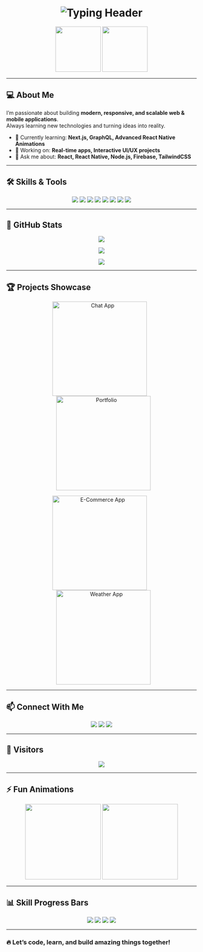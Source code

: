 <!-- HEADER WITH TYPING EFFECT AND FLOATING ICONS -->
<h1 align="center">
  <img src="https://readme-typing-svg.herokuapp.com?font=Fira+Code&size=32&color=FF69B4&center=true&vCenter=true&width=600&lines=Hi+%F0%9F%91%8B,+I'm+Sithika+Samadith;Web+%26+Mobile+Developer;React+Native+%7C+Full-Stack+Enthusiast" alt="Typing Header">
</h1>

<p align="center">
  <img src="https://media.giphy.com/media/26gssIytJvy1b1THO/giphy.gif" width="120" />
  <img src="https://media.giphy.com/media/xT0GqeSlGSRQut4M8E/giphy.gif" width="120" />
</p>

---

## 💻 About Me
I’m passionate about building **modern, responsive, and scalable web & mobile applications**.  
Always learning new technologies and turning ideas into reality.  

- 🌱 Currently learning: **Next.js, GraphQL, Advanced React Native Animations**  
- 🔭 Working on: **Real-time apps, Interactive UI/UX projects**  
- 💬 Ask me about: **React, React Native, Node.js, Firebase, TailwindCSS**  

---

## 🛠 Skills & Tools
<p align="center">
  <img src="https://img.shields.io/badge/JavaScript-F7DF1E?style=for-the-badge&logo=javascript&logoColor=black">
  <img src="https://img.shields.io/badge/TypeScript-007ACC?style=for-the-badge&logo=typescript&logoColor=white">
  <img src="https://img.shields.io/badge/React-20232A?style=for-the-badge&logo=react&logoColor=61DAFB">
  <img src="https://img.shields.io/badge/React_Native-20232A?style=for-the-badge&logo=react&logoColor=61DAFB">
  <img src="https://img.shields.io/badge/Node.js-339933?style=for-the-badge&logo=node.js&logoColor=white">
  <img src="https://img.shields.io/badge/TailwindCSS-06B6D4?style=for-the-badge&logo=tailwind-css&logoColor=white">
  <img src="https://img.shields.io/badge/MongoDB-47A248?style=for-the-badge&logo=mongodb&logoColor=white">
  <img src="https://img.shields.io/badge/MySQL-4479A1?style=for-the-badge&logo=mysql&logoColor=white">
</p>

---

## 🌟 GitHub Stats
<p align="center">
  <img src="https://github-readme-stats.vercel.app/api?username=SithikaDew2003&show_icons=true&theme=dracula&count_private=true" />
</p>

<p align="center">
  <img src="https://github-readme-stats.vercel.app/api/top-langs/?username=SithikaDew2003&layout=compact&theme=dracula" />
</p>

<p align="center">
  <img src="https://github-profile-trophy.vercel.app/?username=SithikaDew2003&theme=dracula&no-frame=true&no-bg=true&margin-w=15" />
</p>

---

## 🏆 Projects Showcase
<p align="center">
  <a href="https://github.com/SithikaDew2003/ChatApp"><img src="https://raw.githubusercontent.com/SithikaDew2003/ChatApp/main/screenshots/chatapp.gif" alt="Chat App" width="250" style="margin-right:10px;"></a>
  <a href="https://github.com/SithikaDew2003/Portfolio"><img src="https://raw.githubusercontent.com/SithikaDew2003/Portfolio/main/screenshots/portfolio.gif" alt="Portfolio" width="250" style="margin-left:10px;"></a>
</p>

<p align="center">
  <a href="https://github.com/SithikaDew2003/ECommerceApp"><img src="https://raw.githubusercontent.com/SithikaDew2003/ECommerceApp/main/screenshots/ecommerce.gif" alt="E-Commerce App" width="250" style="margin-right:10px;"></a>
  <a href="https://github.com/SithikaDew2003/WeatherApp"><img src="https://raw.githubusercontent.com/SithikaDew2003/WeatherApp/main/screenshots/weather.gif" alt="Weather App" width="250" style="margin-left:10px;"></a>
</p>

---

## 📫 Connect With Me
<p align="center">
  <a href="https://www.linkedin.com/in/sithika-samadith-49239526b/"><img src="https://img.shields.io/badge/LinkedIn-0A66C2?style=for-the-badge&logo=linkedin&logoColor=white"></a>
  <a href="https://twitter.com/YOUR_TWITTER"><img src="https://img.shields.io/badge/Twitter-1DA1F2?style=for-the-badge&logo=twitter&logoColor=white"></a>
  <a href="https://YOUR_WEBSITE.com"><img src="https://img.shields.io/badge/Portfolio-FF6F61?style=for-the-badge&logo=html5&logoColor=white"></a>
</p>

---

## 👀 Visitors
<p align="center">
  <img src="https://profile-counter.glitch.me/SithikaDew2003/count.svg" />
</p>

---

## ⚡ Fun Animations
<p align="center">
  <img src="https://media.giphy.com/media/3o7aD2saalBwwftBIY/giphy.gif" width="200" />
  <img src="https://media.giphy.com/media/5VKbvrjxpVJCM/giphy.gif" width="200" />
</p>

---

## 📊 Skill Progress Bars
<p align="center">
  <img src="https://img.shields.io/badge/React-90%25-blue?style=for-the-badge&logo=react&logoColor=white">
  <img src="https://img.shields.io/badge/React_Native-85%25-blue?style=for-the-badge&logo=react&logoColor=white">
  <img src="https://img.shields.io/badge/Node.js-80%25-green?style=for-the-badge&logo=node.js&logoColor=white">
  <img src="https://img.shields.io/badge/TailwindCSS-85%25-blue?style=for-the-badge&logo=tailwind-css&logoColor=white">
</p>

---

### 🔥 Let’s code, learn, and build amazing things together!

